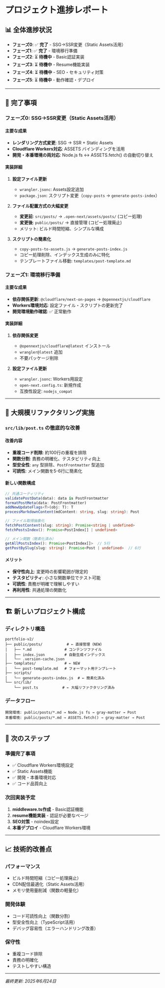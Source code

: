 # プロジェクト進捗レポート

## 📊 全体進捗状況
- **フェーズ0**: ✅ **完了** - SSG→SSR変更（Static Assets活用）
- **フェーズ1**: ✅ **完了** - 環境移行準備
- **フェーズ2**: ⏳ **待機中** - Basic認証実装
- **フェーズ3**: ⏳ **待機中** - Resume機能実装
- **フェーズ4**: ⏳ **待機中** - SEO・セキュリティ対策
- **フェーズ5**: ⏳ **待機中** - 動作確認・デプロイ

---

## 🎉 完了事項

### フェーズ0: SSG→SSR変更（Static Assets活用）
#### 主要な成果
- **レンダリング方式変更**: SSG → SSR + Static Assets
- **Cloudflare Workers対応**: ASSETS バインディングを活用
- **開発・本番環境の両対応**: Node.js fs ↔ ASSETS.fetch() の自動切り替え

#### 実装詳細
1. **設定ファイル更新**
   - `wrangler.jsonc`: Assets設定追加
   - `package.json`: スクリプト変更（`copy-posts` → `generate-posts-index`）

2. **ファイル配置方式の大幅変更**
   - **変更前**: `src/posts/` → `.open-next/assets/posts/` (コピー処理)
   - **変更後**: `public/posts/` → 直接管理 (コピー処理廃止)
   - メリット: ビルド時間短縮、シンプルな構成

3. **スクリプトの簡素化**
   - `copy-posts-to-assets.js` → `generate-posts-index.js`
   - コピー処理削除、インデックス生成のみに特化
   - テンプレートファイル移動: `templates/post-template.md`

### フェーズ1: 環境移行準備
#### 主要な成果
- **依存関係更新**: `@cloudflare/next-on-pages` → `@opennextjs/cloudflare`
- **Workers環境対応**: 設定ファイル・スクリプトの更新完了
- **開発環境動作確認**: ✅ 正常動作

#### 実装詳細
1. **依存関係変更**
   - `@opennextjs/cloudflare@latest` インストール
   - `wrangler@latest` 追加
   - 不要パッケージ削除

2. **設定ファイル更新**
   - `wrangler.jsonc`: Workers用設定
   - `open-next.config.ts`: 新規作成
   - 互換性設定: `nodejs_compat`

---

## 🔧 大規模リファクタリング実施

### `src/lib/post.ts` の徹底的な改善
#### 改善内容
- **重複コード削除**: 約100行の重複を排除
- **関数分割**: 責務の明確化、テスタビリティ向上
- **型安全性**: `any` 型排除、`PostFrontmatter` 型追加
- **可読性**: メイン関数を5-6行に簡素化

#### 新しい関数構成
```typescript
// 共通ユーティリティ
validatePostData(data): data is PostFrontmatter
formatPostMeta(data: PostFrontmatter)
addNewUpdateFlags<T>(obj: T): T
processMarkdownContent(mdContent: string, slug: string): Post

// ファイル取得抽象化
fetchPostContent(slug: string): Promise<string | undefined>
fetchPostsIndex(): Promise<PostIndex[] | undefined>

// メイン関数（簡素化済み）
getAllPostsIndex(): Promise<PostIndex[]>  // 5行
getPostBySlug(slug: string): Promise<Post | undefined>  // 6行
```

#### メリット
- **保守性向上**: 変更時の影響範囲が限定的
- **テスタビリティ**: 小さな関数単位でテスト可能
- **可読性**: 責務が明確で理解しやすい
- **再利用性**: 共通処理の関数化

---

## 🏗️ 新しいプロジェクト構成

### ディレクトリ構造
```
portfolio-v2/
├── public/posts/           # ← 直接管理（NEW）
│   ├── *.md               # コンテンツファイル
│   ├── index.json         # 自動生成インデックス
│   └── .version-cache.json
├── templates/             # ← NEW
│   └── post-template.md   # フォーマット用テンプレート
├── scripts/
│   └── generate-posts-index.js  # ← 簡素化済み
└── src/lib/
    └── post.ts           # ← 大幅リファクタリング済み
```

### データフロー
```
開発環境: public/posts/*.md → Node.js fs → gray-matter → Post
本番環境: public/posts/*.md → ASSETS.fetch() → gray-matter → Post
```

---

## 🚀 次のステップ

### 準備完了事項
- ✅ Cloudflare Workers環境設定
- ✅ Static Assets機能
- ✅ 開発・本番環境対応
- ✅ コード品質向上

### 次回実装予定
1. **middleware.ts作成** - Basic認証機能
2. **resume機能実装** - 認証が必要なページ
3. **SEO対策** - noindex設定
4. **本番デプロイ** - Cloudflare Workers環境

---

## 📈 技術的改善点

### パフォーマンス
- ビルド時間短縮（コピー処理廃止）
- CDN配信最適化（Static Assets活用）
- メモリ使用量削減（関数の軽量化）

### 開発体験
- コード可読性向上（関数分割）
- 型安全性向上（TypeScript活用）
- デバッグ容易性（エラーハンドリング改善）

### 保守性
- 重複コード排除
- 責務の明確化
- テストしやすい構造

---

*最終更新: 2025年6月24日*
